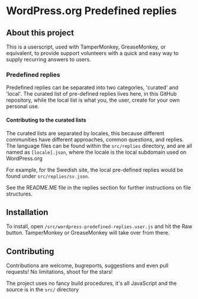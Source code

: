 # WordPress.org Predefined replies

## About this project

This is a userscript, used with TamperMonkey, GreaseMonkey, or equivalent, to provide support volunteers with a quick and easy way to supply recurring answers to users.

### Predefined replies

Predefined replies can be separated into two categories, 'curated' and 'local'. The curated list of pre-defined replies lives here, in this GitHub repository, while the local list is what you, the user, create for your own personal use.

#### Contributing to the curated lists

The curated lists are separated by locales, this because different communities have different approaches, common questions, and replies. The language files can be found within the `src/replies` directory, and are all named as `[locale].json`, where the locale is the local subdomain used on WordPress.org

For example, for the Swedish site, the local pre-defined replies would be found under `src/replies/sv.json`.

See the README.ME file in the replies section for further instructions on file structures.

## Installation

To install, open `/src/wordpress-predefined-replies.user.js` and hit the Raw button. TamperMonkey or GreaseMonkey will take over from there.

## Contributing

Contributions are welcome, bugreports, suggestions and even pull requests! No limitations, shoot for the stars!

The project uses no fancy build procedures, it's all JavaScript and the source is in the `src/` directory

